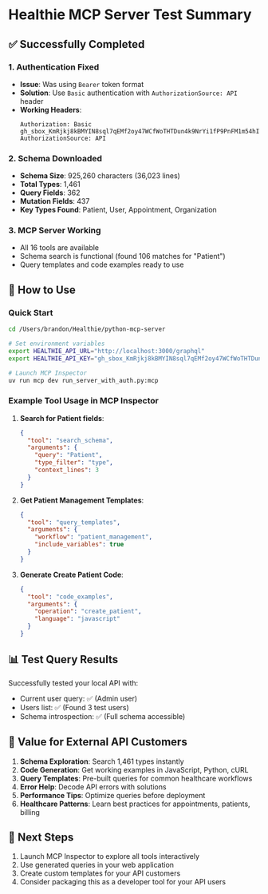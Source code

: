 # Healthie MCP Server Test Summary

## ✅ Successfully Completed

### 1. Authentication Fixed
- **Issue**: Was using `Bearer` token format
- **Solution**: Use `Basic` authentication with `AuthorizationSource: API` header
- **Working Headers**:
  ```
  Authorization: Basic gh_sbox_KmRjkj8kBMYIN8sql7qEMf2oy47WCfWoTHTDun4k9NrYi1fP9PnFM1m54hITV1Am
  AuthorizationSource: API
  ```

### 2. Schema Downloaded
- **Schema Size**: 925,260 characters (36,023 lines)
- **Total Types**: 1,461
- **Query Fields**: 362
- **Mutation Fields**: 437
- **Key Types Found**: Patient, User, Appointment, Organization

### 3. MCP Server Working
- All 16 tools are available
- Schema search is functional (found 106 matches for "Patient")
- Query templates and code examples ready to use

## 🚀 How to Use

### Quick Start
```bash
cd /Users/brandon/Healthie/python-mcp-server

# Set environment variables
export HEALTHIE_API_URL="http://localhost:3000/graphql"
export HEALTHIE_API_KEY="gh_sbox_KmRjkj8kBMYIN8sql7qEMf2oy47WCfWoTHTDun4k9NrYi1fP9PnFM1m54hITV1Am"

# Launch MCP Inspector
uv run mcp dev run_server_with_auth.py:mcp
```

### Example Tool Usage in MCP Inspector

1. **Search for Patient fields**:
   ```json
   {
     "tool": "search_schema",
     "arguments": {
       "query": "Patient",
       "type_filter": "type",
       "context_lines": 3
     }
   }
   ```

2. **Get Patient Management Templates**:
   ```json
   {
     "tool": "query_templates",
     "arguments": {
       "workflow": "patient_management",
       "include_variables": true
     }
   }
   ```

3. **Generate Create Patient Code**:
   ```json
   {
     "tool": "code_examples",
     "arguments": {
       "operation": "create_patient",
       "language": "javascript"
     }
   }
   ```

## 📊 Test Query Results

Successfully tested your local API with:
- Current user query: ✅ (Admin user)
- Users list: ✅ (Found 3 test users)
- Schema introspection: ✅ (Full schema accessible)

## 🎯 Value for External API Customers

1. **Schema Exploration**: Search 1,461 types instantly
2. **Code Generation**: Get working examples in JavaScript, Python, cURL
3. **Query Templates**: Pre-built queries for common healthcare workflows
4. **Error Help**: Decode API errors with solutions
5. **Performance Tips**: Optimize queries before deployment
6. **Healthcare Patterns**: Learn best practices for appointments, patients, billing

## 🔧 Next Steps

1. Launch MCP Inspector to explore all tools interactively
2. Use generated queries in your web application
3. Create custom templates for your API customers
4. Consider packaging this as a developer tool for your API users